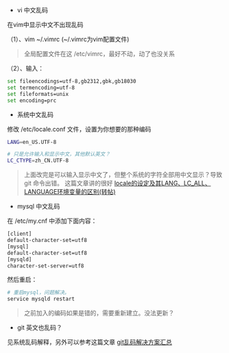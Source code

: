 - vi 中文乱码

在vim中显示中文不出现乱码

（1）、vim ~/.vimrc (~/.vimrc为vim配置文件)

> 全局配置文件在这 /etc/vimrc，最好不动，动了也没关系

（2）、输入：

```bash
set fileencodings=utf-8,gb2312,gbk,gb18030  
set termencoding=utf-8  
set fileformats=unix  
set encoding=prc  
```

- 系统中文乱码

修改 /etc/locale.conf 文件，设置为你想要的那种编码

```bash
LANG=en_US.UTF-8

# 只是允许输入和显示中文，其他默认英文？
LC_CTYPE=zh_CN.UTF-8
```

> 上面改完是可以输入显示中文了，但整个系统的字符全部用中文显示？导致 git 命令出错。
这篇文章讲的很好 [locale的设定及其LANG、LC_ALL、LANGUAGE环境变量的区别(转帖) ](http://jmut.bokee.com/6874378.html)

- mysql 中文乱码

在 /etc/my.cnf 中添加下面内容：

```bash
[client]
default-character-set=utf8
[mysql]
default-character-set=utf8
[mysqld]
character-set-server=utf8
```

然后重启：

```bash
# 重启mysql，问题解决。
service mysqld restart
```

> 之前加入的编码如果是错的，需要重新建立。没法更新？

- git 英文也乱码？

见系统乱码解释，另外可以参考这篇文章 [git乱码解决方案汇总](https://blog.zengrong.net/post/1249.html)
